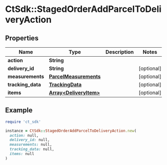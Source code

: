 # CtSdk::StagedOrderAddParcelToDeliveryAction

## Properties

| Name | Type | Description | Notes |
| ---- | ---- | ----------- | ----- |
| **action** | **String** |  |  |
| **delivery_id** | **String** |  | [optional] |
| **measurements** | [**ParcelMeasurements**](ParcelMeasurements.md) |  | [optional] |
| **tracking_data** | [**TrackingData**](TrackingData.md) |  | [optional] |
| **items** | [**Array&lt;DeliveryItem&gt;**](DeliveryItem.md) |  | [optional] |

## Example

```ruby
require 'ct_sdk'

instance = CtSdk::StagedOrderAddParcelToDeliveryAction.new(
  action: null,
  delivery_id: null,
  measurements: null,
  tracking_data: null,
  items: null
)
```

